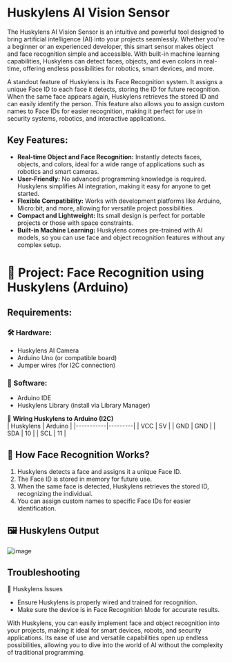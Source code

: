 # Huskylens AI Vision Sensor
The Huskylens AI Vision Sensor is an intuitive and powerful tool designed to bring artificial intelligence (AI) into your projects seamlessly. Whether you're a beginner or an experienced developer, this smart sensor makes object and face recognition simple and accessible. With built-in machine learning capabilities, Huskylens can detect faces, objects, and even colors in real-time, offering endless possibilities for robotics, smart devices, and more.

A standout feature of Huskylens is its Face Recognition system. It assigns a unique Face ID to each face it detects, storing the ID for future recognition. When the same face appears again, Huskylens retrieves the stored ID and can easily identify the person. This feature also allows you to assign custom names to Face IDs for easier recognition, making it perfect for use in security systems, robotics, and interactive applications.

## Key Features:
- **Real-time Object and Face Recognition:** Instantly detects faces, objects, and colors, ideal for a wide range of applications such as robotics and smart cameras.
- **User-Friendly:** No advanced programming knowledge is required. Huskylens simplifies AI integration, making it easy for anyone to get started.
- **Flexible Compatibility:** Works with development platforms like Arduino, Micro:bit, and more, allowing for versatile project possibilities.
- **Compact and Lightweight:** Its small design is perfect for portable projects or those with space constraints.
- **Built-in Machine Learning:** Huskylens comes pre-trained with AI models, so you can use face and object recognition features without any complex setup.

# 🚀 Project: Face Recognition using Huskylens (Arduino)

## Requirements: 
### 🛠️ Hardware:
- Huskylens AI Camera
- Arduino Uno (or compatible board)
- Jumper wires (for I2C connection)

### 💾 Software:
- Arduino IDE
- Huskylens Library (install via Library Manager)

🔧 **Wiring Huskylens to Arduino (I2C)**  
| Huskylens | Arduino |
|-----------|---------|
| VCC       | 5V      |
| GND       | GND     |
| SDA       | 10      |
| SCL       | 11      |

## 🎯 How Face Recognition Works?
1. Huskylens detects a face and assigns it a unique Face ID.
2. The Face ID is stored in memory for future use.
3. When the same face is detected, Huskylens retrieves the stored ID, recognizing the individual.
4. You can assign custom names to specific Face IDs for easier identification.

## 🖼️ Huskylens Output
![image](https://github.com/user-attachments/assets/506341d2-3908-4dae-8082-ee41233338c0)

## Troubleshooting
🔹 Huskylens Issues
- Ensure Huskylens is properly wired and trained for recognition.
- Make sure the device is in Face Recognition Mode for accurate results.



With Huskylens, you can easily implement face and object recognition into your projects, making it ideal for smart devices, robots, and security applications. Its ease of use and versatile capabilities open up endless possibilities, allowing you to dive into the world of AI without the complexity of traditional programming.
